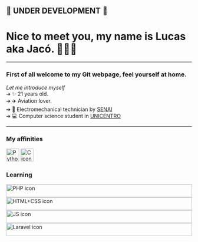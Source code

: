 ##  🚧 UNDER DEVELOPMENT 🚧

# Nice to meet you, my name is Lucas aka Jacó.  👩🏻‍💻
<hr>


### First of all welcome to my Git webpage, feel yourself at home.<br>
*Let me introduce myself*<br>
➔ ✨ 21 years old. <br>
➔ ✈️ Aviation lover. <br>
➔ 🔧 Electromechanical technician by [SENAI](https://www.senaipr.org.br/guarapuava-1-9523-69443.shtml)<br>
➔ 💻 Computer science student in [UNICENTRO](https://www3.unicentro.br/)<br>
<hr>

### My affinities <br>
<p float="left">
  <img src="https://user-images.githubusercontent.com/47838862/117913058-08b87e00-b2b7-11eb-8bc8-9da1c01104b0.png" alt="Python icon" height="35" width="35">
  <img src="https://user-images.githubusercontent.com/47838862/117913102-1f5ed500-b2b7-11eb-96f3-9c9cd4aa7743.png" alt="C icon" height="35" width="35">
</p>      
 
### Learning <br>

<div class="row">
  <div class="col-1">
      <img src="https://user-images.githubusercontent.com/47838862/117914484-d65c5000-b2b9-11eb-9414-b85816cfe9a9.png" alt="PHP icon" height="35" width="35" style="width:100%">
  </div>
  <div class="col-1">
       <img src="https://user-images.githubusercontent.com/47838862/117914580-0572c180-b2ba-11eb-9a48-b484ce160f0a.png" alt="HTML+CSS icon" height="35" width="35" style="width:100%">
  </div>
  <div class="col-1">
       <img src="https://user-images.githubusercontent.com/47838862/117914555-fdb31d00-b2b9-11eb-8ec6-271b6785e3c2.png" alt="JS icon" height="35" width="35" style="width:100%">
  </div>
  <div class="col-1">
       <img src="https://user-images.githubusercontent.com/47838862/117914546-f7bd3c00-b2b9-11eb-9386-d836eb1014c8.png" alt="Laravel icon" height="35" width="35" style="width:100%">
  </div>
</div>

